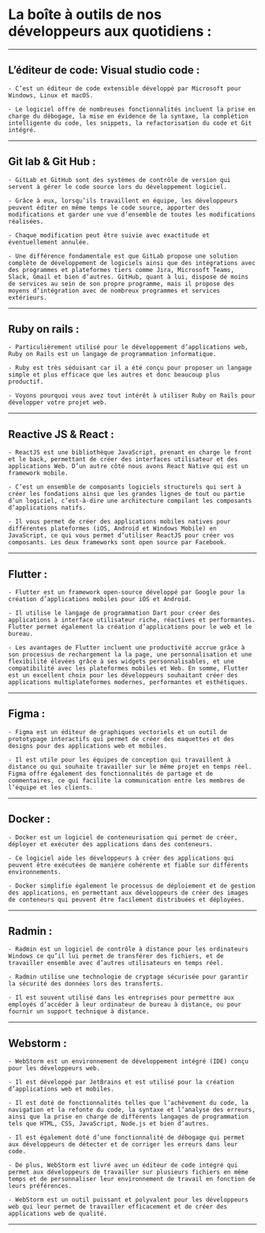 # **La boîte à outils de nos développeurs aux quotidiens :**
---

## **L’éditeur de code: Visual studio code :**

    - C’est un éditeur de code extensible développé par Microsoft pour Windows, Linux et macOS. 
    
    - Le logiciel offre de nombreuses fonctionnalités incluent la prise en charge du débogage, la mise en évidence de la syntaxe, la complétion intelligente du code, les snippets, la refactorisation du code et Git intégré. 
---

## **Git lab & Git Hub :**

    - GitLab et GitHub sont des systèmes de contrôle de version qui servent à gérer le code source lors du développement logiciel. 

    - Grâce à eux, lorsqu’ils travaillent en équipe, les développeurs peuvent éditer en même temps le code source, apporter des modifications et garder une vue d’ensemble de toutes les modifications réalisées. 

    - Chaque modification peut être suivie avec exactitude et éventuellement annulée.

    - Une différence fondamentale est que GitLab propose une solution complète de développement de logiciels ainsi que des intégrations avec des programmes et plateformes tiers comme Jira, Microsoft Teams, Slack, Gmail et bien d’autres. GitHub, quant à lui, dispose de moins de services au sein de son propre programme, mais il propose des moyens d’intégration avec de nombreux programmes et services extérieurs.
---

## **Ruby on rails :**

    - Particulièrement utilisé pour le développement d’applications web, Ruby on Rails est un langage de programmation informatique. 

    - Ruby est très séduisant car il a été conçu pour proposer un langage simple et plus efficace que les autres et donc beaucoup plus productif. 

    - Voyons pourquoi vous avez tout intérêt à utiliser Ruby on Rails pour développer votre projet web.
---

## **Reactive JS & React :**

    - ReactJS est une bibliothèque JavaScript, prenant en charge le front et le back, permettant de créer des interfaces utilisateur et des applications Web. D’un autre côté nous avons React Native qui est un framework mobile. 

    - C’est un ensemble de composants logiciels structurels qui sert à créer les fondations ainsi que les grandes lignes de tout ou partie d’un logiciel, c’est-à-dire une architecture compilant les composants d’applications natifs. 

    - Il vous permet de créer des applications mobiles natives pour différentes plateformes (iOS, Android et Windows Mobile) en JavaScript, ce qui vous permet d’utiliser ReactJS pour créer vos composants. Les deux frameworks sont open source par Facebook.
---

## **Flutter :**

    - Flutter est un framework open-source développé par Google pour la création d’applications mobiles pour iOS et Android. 

    - Il utilise le langage de programmation Dart pour créer des applications à interface utilisateur riche, réactives et performantes. Flutter permet également la création d’applications pour le web et le bureau. 

    - Les avantages de Flutter incluent une productivité accrue grâce à son processus de rechargement la la page, une personnalisation et une flexibilité élevées grâce à ses widgets personnalisables, et une compatibilité avec les plateformes mobiles et Web. En somme, Flutter est un excellent choix pour les développeurs souhaitant créer des applications multiplateformes modernes, performantes et esthétiques.
---

## **Figma :**

    - Figma est un éditeur de graphiques vectoriels et un outil de prototypage interactifs qui permet de créer des maquettes et des designs pour des applications web et mobiles. 

    - Il est utile pour les équipes de conception qui travaillent à distance ou qui souhaite travailler sur le même projet en temps réel. Figma offre également des fonctionnalités de partage et de commentaires, ce qui facilite la communication entre les membres de l’équipe et les clients. 
---

## **Docker :**

    - Docker est un logiciel de conteneurisation qui permet de créer, déployer et exécuter des applications dans des conteneurs. 

    - Ce logiciel aide les développeurs à créer des applications qui peuvent être exécutées de manière cohérente et fiable sur différents environnements. 
    
    - Docker simplifie également le processus de déploiement et de gestion des applications, en permettant aux développeurs de créer des images de conteneurs qui peuvent être facilement distribuées et déployées.
---

## **Radmin :**

    - Radmin est un logiciel de contrôle à distance pour les ordinateurs Windows ce qu’il lui permet de transférer des fichiers, et de travailler ensemble avec d’autres utilisateurs en temps réel. 

    - Radmin utilise une technologie de cryptage sécurisée pour garantir la sécurité des données lors des transferts. 

    - Il est souvent utilisé dans les entreprises pour permettre aux employés d’accéder à leur ordinateur de bureau à distance, ou pour fournir un support technique à distance.
---

## **Webstorm :**

    - WebStorm est un environnement de développement intégré (IDE) conçu pour les développeurs web. 

    - Il est développé par JetBrains et est utilisé pour la création d’applications web et mobiles. 

    - Il est doté de fonctionnalités telles que l’achèvement du code, la navigation et la refonte du code, la syntaxe et l’analyse des erreurs, ainsi que la prise en charge de différents langages de programmation tels que HTML, CSS, JavaScript, Node.js et bien d’autres. 

    - Il est également doté d’une fonctionnalité de débogage qui permet aux développeurs de détecter et de corriger les erreurs dans leur code. 

    - De plus, WebStorm est livré avec un éditeur de code intégré qui permet aux développeurs de travailler sur plusieurs fichiers en même temps et de personnaliser leur environnement de travail en fonction de leurs préférences.

    - WebStorm est un outil puissant et polyvalent pour les développeurs web qui leur permet de travailler efficacement et de créer des applications web de qualité.
---